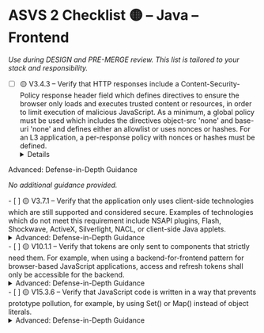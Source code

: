 # ASVS 2 Checklist 🟡 – Java – Frontend

_Use during DESIGN and PRE-MERGE review. This list is tailored to your stack and responsibility._

- [ ] 🟡 V3.4.3 – Verify that HTTP responses include a Content-Security-Policy response header field which defines directives to ensure the browser only loads and executes trusted content or resources, in order to limit execution of malicious JavaScript. As a minimum, a global policy must be used which includes the directives object-src 'none' and base-uri 'none' and defines either an allowlist or uses nonces or hashes. For an L3 application, a per-response policy with nonces or hashes must be defined.
  <details>
<summary>Advanced: Defense-in-Depth Guidance</summary>

_No additional guidance provided._

</details>
- [ ] 🟡 V3.7.1 – Verify that the application only uses client-side technologies which are still supported and considered secure. Examples of technologies which do not meet this requirement include NSAPI plugins, Flash, Shockwave, ActiveX, Silverlight, NACL, or client-side Java applets.
  <details>
<summary>Advanced: Defense-in-Depth Guidance</summary>

_No additional guidance provided._

</details>
- [ ] 🟡 V10.1.1 – Verify that tokens are only sent to components that strictly need them. For example, when using a backend-for-frontend pattern for browser-based JavaScript applications, access and refresh tokens shall only be accessible for the backend.
  <details>
<summary>Advanced: Defense-in-Depth Guidance</summary>

_No additional guidance provided._

</details>
- [ ] 🟡 V15.3.6 – Verify that JavaScript code is written in a way that prevents prototype pollution, for example, by using Set() or Map() instead of object literals.
  <details>
<summary>Advanced: Defense-in-Depth Guidance</summary>

_No additional guidance provided._

</details>
